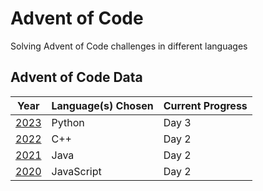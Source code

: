 # Advent of Code
Solving Advent of Code challenges in different languages

## Advent of Code Data

| Year |  Language(s) Chosen |  Current Progress  |
|-----|---------------- | --------------- |
[2023](https://github.com/Jdwalli/coding-challenges/tree/master/advent_of_code/2023) | Python | Day 3 |
[2022](https://github.com/Jdwalli/coding-challenges/tree/master/advent_of_code/2022) | C++ | Day 2 |
[2021](https://github.com/Jdwalli/coding-challenges/tree/master/advent_of_code/2021) | Java | Day 2 |
[2020](https://github.com/Jdwalli/coding-challenges/tree/master/advent_of_code/2020) | JavaScript | Day 2 |



 


